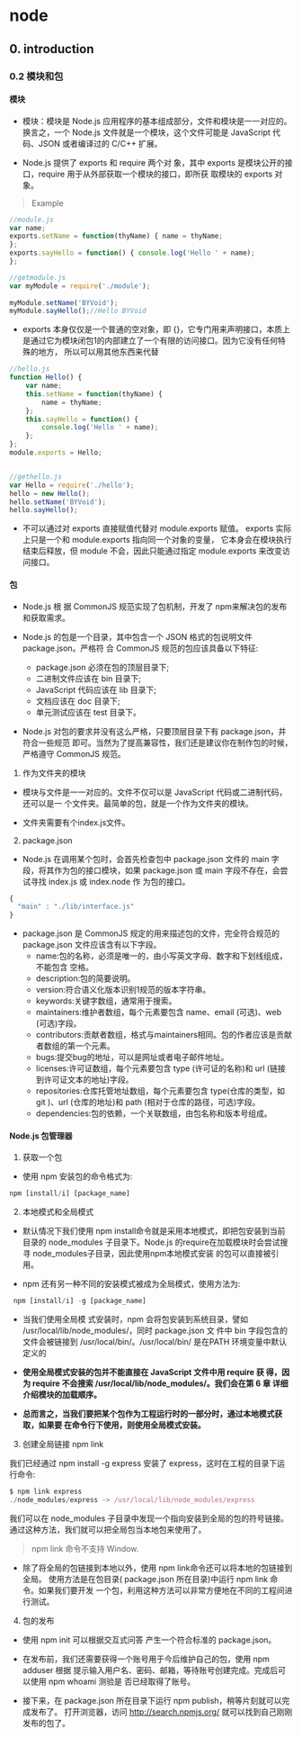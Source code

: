 # node

## 0. introduction

### 0.2 模块和包

#### 模块

- 模块：模块是 Node.js 应用程序的基本组成部分，文件和模块是一一对应的。换言之，一个 Node.js 文件就是一个模块，这个文件可能是 JavaScript 代码、JSON 或者编译过的 C/C++ 扩展。

- Node.js 提供了 exports 和 require 两个对 象，其中 exports 是模块公开的接口，require 用于从外部获取一个模块的接口，即所获 取模块的 exports 对象。

>Example

```js
//module.js
var name;
exports.setName = function(thyName) { name = thyName;
};
exports.sayHello = function() { console.log('Hello ' + name);
};

//getmodule.js
var myModule = require('./module');
 
myModule.setName('BYVoid');
myModule.sayHello();//Hello BYVoid

```

- exports 本身仅仅是一个普通的空对象，即 {}，它专门用来声明接口，本质上是通过它为模块闭包1的内部建立了一个有限的访问接口。因为它没有任何特殊的地方， 所以可以用其他东西来代替

```js
//hello.js
function Hello() { 
    var name;
    this.setName = function(thyName) {
        name = thyName;
    };
    this.sayHello = function() {
        console.log('Hello ' + name);
    }; 
};
module.exports = Hello;


//gethello.js
var Hello = require('./hello');
hello = new Hello(); 
hello.setName('BYVoid');
hello.sayHello();
```
-  不可以通过对 exports 直接赋值代替对 module.exports 赋值。 exports 实际上只是一个和 module.exports 指向同一个对象的变量， 它本身会在模块执行结束后释放，但 module 不会，因此只能通过指定 module.exports 来改变访问接口。

#### 包

- Node.js 根 据 CommonJS 规范实现了包机制，开发了 npm来解决包的发布和获取需求。

- Node.js 的包是一个目录，其中包含一个 JSON 格式的包说明文件 package.json。严格符 合 CommonJS 规范的包应该具备以下特征:

    + package.json 必须在包的顶层目录下;
    + 二进制文件应该在 bin 目录下;
    + JavaScript 代码应该在 lib 目录下;
    + 文档应该在 doc 目录下;
    + 单元测试应该在 test 目录下。
    
- Node.js 对包的要求并没有这么严格，只要顶层目录下有 package.json，并符合一些规范 即可。当然为了提高兼容性，我们还是建议你在制作包的时候，严格遵守 CommonJS 规范。
    
1. 作为文件夹的模块

- 模块与文件是一一对应的。文件不仅可以是 JavaScript 代码或二进制代码，还可以是一 个文件夹。最简单的包，就是一个作为文件夹的模块。

- 文件夹需要有个index.js文件。

2. package.json

- Node.js 在调用某个包时，会首先检查包中 package.json 文件的 main 字段，将其作为包的接口模块，如果 package.json 或 main 字段不存在，会尝试寻找 index.js 或 index.node 作 为包的接口。

```js
{
  "main" : "./lib/interface.js"
}
```
- package.json 是 CommonJS 规定的用来描述包的文件，完全符合规范的 package.json 文件应该含有以下字段。
    + name:包的名称，必须是唯一的，由小写英文字母、数字和下划线组成，不能包含 空格。
    + description:包的简要说明。
    + version:符合语义化版本识别1规范的版本字符串。
    + keywords:关键字数组，通常用于搜索。
    + maintainers:维护者数组，每个元素要包含 name、email (可选)、web (可选)字段。
    + contributors:贡献者数组，格式与maintainers相同。包的作者应该是贡献者数组的第一个元素。
    + bugs:提交bug的地址，可以是网址或者电子邮件地址。
    + licenses:许可证数组，每个元素要包含 type (许可证的名称)和 url (链接到许可证文本的地址)字段。
    + repositories:仓库托管地址数组，每个元素要包含 type(仓库的类型，如 git )、url (仓库的地址)和 path (相对于仓库的路径，可选)字段。
    + dependencies:包的依赖，一个关联数组，由包名称和版本号组成。
    
    
#### Node.js 包管理器
    
1. 获取一个包

- 使用 npm 安装包的命令格式为:

```js
npm [install/i] [package_name]
```

2. 本地模式和全局模式

- 默认情况下我们使用 npm install命令就是采用本地模式，即把包安装到当前目录的 node_modules 子目录下。Node.js 的require在加载模块时会尝试搜寻 node_modules子目录，因此使用npm本地模式安装 的包可以直接被引用。

- npm 还有另一种不同的安装模式被成为全局模式，使用方法为:

```js
 npm [install/i] -g [package_name]
```
- 当我们使用全局模 式安装时，npm 会将包安装到系统目录，譬如 /usr/local/lib/node_modules/，同时 package.json 文 件中 bin 字段包含的文件会被链接到 /usr/local/bin/。/usr/local/bin/ 是在PATH 环境变量中默认 定义的

- **使用全局模式安装的包并不能直接在 JavaScript 文件中用 require 获 得，因为 require 不会搜索 /usr/local/lib/node_modules/。我们会在第 6 章 详细介绍模块的加载顺序。**

- **总而言之，当我们要把某个包作为工程运行时的一部分时，通过本地模式获取，如果要 在命令行下使用，则使用全局模式安装。**


3. 创建全局链接 npm link

我们已经通过 npm install -g express 安装了 express，这时在工程的目录下运行命令:
 
```js
$ npm link express
./node_modules/express -> /usr/local/lib/node_modules/express
``` 

我们可以在 node_modules 子目录中发现一个指向安装到全局的包的符号链接。通过这种方法，我们就可以把全局包当本地包来使用了。

> npm link 命令不支持 Window.

- 除了将全局的包链接到本地以外，使用 npm link命令还可以将本地的包链接到全局。 使用方法是在包目录( package.json 所在目录)中运行 npm link 命令。如果我们要开发 一个包，利用这种方法可以非常方便地在不同的工程间进行测试。

4. 包的发布

- 使用 npm init 可以根据交互式问答 产生一个符合标准的 package.json。

- 在发布前，我们还需要获得一个账号用于今后维护自己的包，使用 npm adduser 根据 提示输入用户名、密码、邮箱，等待账号创建完成。完成后可以使用 npm whoami 测验是 否已经取得了账号。

- 接下来，在 package.json 所在目录下运行 npm publish，稍等片刻就可以完成发布了。 打开浏览器，访问 http://search.npmjs.org/ 就可以找到自己刚刚发布的包了。

